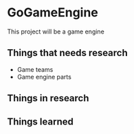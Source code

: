 # GoGameEngine
This project will be a game engine

## Things that needs research
- Game teams
- Game engine parts

## Things in research

## Things learned